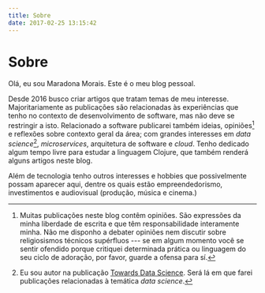 ```yaml
---
title: Sobre
date: 2017-02-25 13:15:42
---
```


# Sobre

Olá, eu sou Maradona Morais. Este é o meu blog pessoal.

Desde 2016 busco criar artigos que tratam temas de meu interesse. Majoritariamente as publicações são relacionadas às experiências que tenho no contexto de desenvolvimento de software, mas não deve se restringir a isto. Relacionado a software publicarei também ideias, opiniões[^opinioes] e reflexões sobre contexto geral da área; com grandes interesses em _data science_[^data-science], _microservices_, arquitetura de software e _cloud_. Tenho dedicado algum tempo livre para estudar a linguagem Clojure, que também renderá alguns artigos neste blog.

Além de tecnologia tenho outros interesses e hobbies que possivelmente possam aparecer aqui, dentre os quais estão empreendedorismo, investimentos e audiovisual (produção, música e cinema.)

[^opinioes]: Muitas publicações neste blog contêm opiniões. São expressões da minha liberdade de escrita e que têm responsabilidade interamente minha. Não me disponho a debater opiniões nem discutir sobre religiosismos técnicos supérfluos --- se em algum momento você se sentir ofendido porque critiquei determinada prática ou linguagem do seu ciclo de adoração, por favor, guarde a ofensa para sí.
[^data-science]: Eu sou autor na publicação [Towards Data Science](https://towardsdatascience.com/). Será lá em que farei publicações relacionadas à temática _data science_.